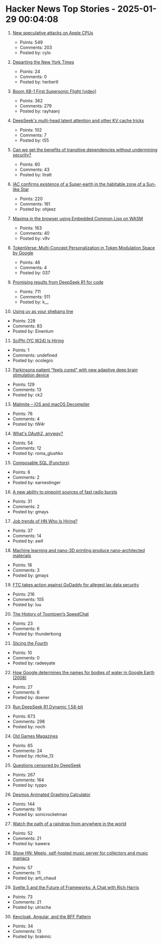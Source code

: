 # Hacker News Top Stories - 2025-01-29 00:04:08

1. [New speculative attacks on Apple CPUs](https://predictors.fail/)
   - Points: 549
   - Comments: 203
   - Posted by: cylo

2. [Departing the New York Times](https://contrarian.substack.com/p/departing-the-new-york-times)
   - Points: 24
   - Comments: 0
   - Posted by: herbertl

3. [Boom XB-1 First Supersonic Flight [video]](https://www.youtube.com/watch?v=-qisIViAHwI)
   - Points: 362
   - Comments: 279
   - Posted by: rayhaanj

4. [DeepSeek's multi-head latent attention and other KV cache tricks](https://www.pyspur.dev/blog/multi-head-latent-attention-kv-cache-paper-list)
   - Points: 102
   - Comments: 7
   - Posted by: t55

5. [Can we get the benefits of transitive dependencies without undermining security?](https://tratt.net/laurie/blog/2024/can_we_retain_the_benefits_of_transitive_dependencies_without_undermining_security.html)
   - Points: 60
   - Comments: 43
   - Posted by: ltratt

6. [IAC confirms existence of a Super-earth in the habitable zone of a Sun-like Star](https://www.iac.es/en/outreach/news/iac-confirms-existence-super-earth-habitable-zone-sun-star)
   - Points: 220
   - Comments: 161
   - Posted by: ohjeez

7. [Maxima in the browser using Embedded Common Lisp on WASM](https://maxima-on-wasm.pages.dev/)
   - Points: 163
   - Comments: 40
   - Posted by: v9v

8. [TokenVerse: Multi-Concept Personalization in Token Modulation Space by Google](https://token-verse.github.io/)
   - Points: 46
   - Comments: 4
   - Posted by: 037

9. [Promising results from DeepSeek R1 for code](https://simonwillison.net/2025/Jan/27/llamacpp-pr/)
   - Points: 711
   - Comments: 511
   - Posted by: k__

10. [Using uv as your shebang line](https://akrabat.com/using-uv-as-your-shebang-line/)
   - Points: 228
   - Comments: 83
   - Posted by: Einenlum

11. [SciPhi (YC W24) Is Hiring](https://www.ycombinator.com/companies/sciphi/jobs/CVYWWpl-founding-ai-research-engineer)
   - Points: 1
   - Comments: undefined
   - Posted by: ocolegro

12. [Parkinsons patient "feels cured" with new adaptive deep brain stimulation device](https://www.bbc.com/news/articles/ckgn49r069wo)
   - Points: 129
   - Comments: 13
   - Posted by: ck2

13. [Malimite – iOS and macOS Decompiler](https://github.com/LaurieWired/Malimite)
   - Points: 76
   - Comments: 4
   - Posted by: tW4r

14. [What's OAuth2, anyway?](https://www.romaglushko.com/blog/whats-aouth2/)
   - Points: 54
   - Comments: 12
   - Posted by: roma_glushko

15. [Composable SQL (Functors)](https://borretti.me/article/composable-sql)
   - Points: 6
   - Comments: 2
   - Posted by: earnestinger

16. [A new ability to pinpoint sources of fast radio bursts](https://news.berkeley.edu/2025/01/21/astronomers-thought-they-understood-fast-radio-bursts-a-recent-one-calls-that-into-question/)
   - Points: 31
   - Comments: 2
   - Posted by: gmays

17. [Job trends of HN Who Is Hiring?](https://hnhiring.com/trends)
   - Points: 37
   - Comments: 14
   - Posted by: awll

18. [Machine learning and nano-3D printing produce nano-architected materials](https://news.engineering.utoronto.ca/strong-as-steel-light-as-foam-machine-learning-and-nano-3d-printing-produce-breakthrough-high-performance-nano-architected-materials/)
   - Points: 18
   - Comments: 3
   - Posted by: gmays

19. [FTC takes action against GoDaddy for alleged lax data security](https://www.ftc.gov/news-events/news/press-releases/2025/01/ftc-takes-action-against-godaddy-alleged-lax-data-security-its-website-hosting-services)
   - Points: 216
   - Comments: 105
   - Posted by: luu

20. [The History of Toontown’s SpeedChat](http://habitatchronicles.com/2007/03/the-untold-history-of-toontowns-speedchat-or-blockchattm-from-disney-finally-arrives/)
   - Points: 23
   - Comments: 6
   - Posted by: thunderbong

21. [Slicing the Fourth](https://axalatar.github.io/slicing-the-fourth/)
   - Points: 10
   - Comments: 0
   - Posted by: radeeyate

22. [How Google determines the names for bodies of water in Google Earth (2008)](https://publicpolicy.googleblog.com/2008/04/how-google-determines-names-for-bodies.html)
   - Points: 27
   - Comments: 6
   - Posted by: doener

23. [Run DeepSeek R1 Dynamic 1.58-bit](https://unsloth.ai/blog/deepseekr1-dynamic)
   - Points: 673
   - Comments: 298
   - Posted by: noch

24. [Old Games Magazines](https://www.theguardian.com/games/2025/jan/28/video-game-history-foundation-digitised-archive-games-magazines)
   - Points: 65
   - Comments: 24
   - Posted by: ritchie_13

25. [Questions censored by DeepSeek](https://www.promptfoo.dev/blog/deepseek-censorship/)
   - Points: 267
   - Comments: 164
   - Posted by: typpo

26. [Desmos Animated Graphing Calculator](https://www.desmos.com/)
   - Points: 144
   - Comments: 19
   - Posted by: sonicrocketman

27. [Watch the path of a raindrop from anywhere in the world](https://river-runner-global.samlearner.com/)
   - Points: 52
   - Comments: 21
   - Posted by: kawera

28. [Show HN: Meelo, self-hosted music server for collectors and music maniacs](https://github.com/Arthi-chaud/Meelo)
   - Points: 57
   - Comments: 11
   - Posted by: arti_chaud

29. [Svelte 5 and the Future of Frameworks: A Chat with Rich Harris](https://www.smashingmagazine.com/2025/01/svelte-5-future-frameworks-chat-rich-harris/)
   - Points: 73
   - Comments: 21
   - Posted by: ulrischa

30. [Keycloak, Angular, and the BFF Pattern](https://blog.brakmic.com/keycloak-angular-and-the-bff-pattern/)
   - Points: 34
   - Comments: 13
   - Posted by: brakmic

